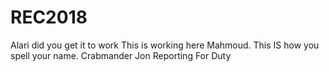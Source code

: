 # REC2018

Alari did you get it to work
This is working here Mahmoud. This IS how you spell your name.
Crabmander Jon Reporting For Duty
